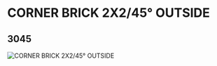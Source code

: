 # CORNER BRICK 2X2/45° OUTSIDE
## 3045
![CORNER BRICK 2X2/45° OUTSIDE](https://lc-www-live-s.legocdn.com/media/bricks/5/2/4118936.jpg)